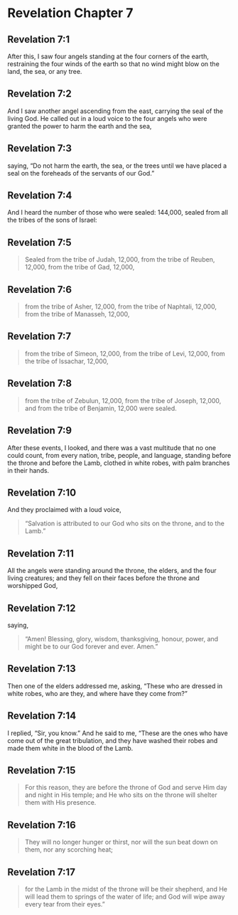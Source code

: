 # Revelation Chapter 7

## Revelation 7:1

After this, I saw four angels standing at the four corners of the earth, restraining the four winds of the earth so that no wind might blow on the land, the sea, or any tree.

## Revelation 7:2

And I saw another angel ascending from the east, carrying the seal of the living God. He called out in a loud voice to the four angels who were granted the power to harm the earth and the sea,

## Revelation 7:3

saying, “Do not harm the earth, the sea, or the trees until we have placed a seal on the foreheads of the servants of our God.”

## Revelation 7:4

And I heard the number of those who were sealed: 144,000, sealed from all the tribes of the sons of Israel:

## Revelation 7:5

> Sealed from the tribe of Judah, 12,000,
> from the tribe of Reuben, 12,000,
> from the tribe of Gad, 12,000,

## Revelation 7:6

> from the tribe of Asher, 12,000,
> from the tribe of Naphtali, 12,000,
> from the tribe of Manasseh, 12,000,

## Revelation 7:7

> from the tribe of Simeon, 12,000,
> from the tribe of Levi, 12,000,
> from the tribe of Issachar, 12,000,

## Revelation 7:8

> from the tribe of Zebulun, 12,000,
> from the tribe of Joseph, 12,000,
> and from the tribe of Benjamin, 12,000 were sealed.

## Revelation 7:9

After these events, I looked, and there was a vast multitude that no one could count, from every nation, tribe, people, and language, standing before the throne and before the Lamb, clothed in white robes, with palm branches in their hands.

## Revelation 7:10

And they proclaimed with a loud voice,

> “Salvation is attributed to our God
> who sits on the throne,
> and to the Lamb.”

## Revelation 7:11

All the angels were standing around the throne, the elders, and the four living creatures; and they fell on their faces before the throne and worshipped God,

## Revelation 7:12

saying,

> “Amen!
> Blessing, glory,
> wisdom, thanksgiving, honour,
> power, and might
> be to our God forever and ever.
> Amen.”

## Revelation 7:13

Then one of the elders addressed me, asking, “These who are dressed in white robes, who are they, and where have they come from?”

## Revelation 7:14

I replied, “Sir, you know.” And he said to me, “These are the ones who have come out of the great tribulation, and they have washed their robes and made them white in the blood of the Lamb.

## Revelation 7:15

> For this reason, they are before the throne of God
> and serve Him day and night in His temple;
> and He who sits on the throne will shelter them with His presence.

## Revelation 7:16

> They will no longer hunger or thirst,
> nor will the sun beat down on them, nor any scorching heat;

## Revelation 7:17

> for the Lamb in the midst of the throne will be their shepherd,
> and He will lead them to springs of the water of life;
> and God will wipe away every tear from their eyes.”
